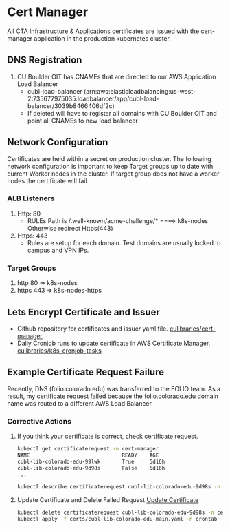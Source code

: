# Cert Manager

All CTA Infrastructure & Applications certificates are issued with the cert-manager application in the production kubernetes cluster.

## DNS Registration

1. CU Boulder OIT has CNAMEs that are directed to our AWS Application Load Balancer
    * cubl-load-balancer (arn:aws:elasticloadbalancing:us-west-2:735677975035:loadbalancer/app/cubl-load-balancer/3039b8466406df2c)
    * If deleted will have to register all domains with CU Boulder OIT and point all CNAMEs to new load balancer

##  Network Configuration

Certificates are held within a secret on production cluster. The following network configuration is important to keep Target groups up to date with current Worker nodes in the cluster. If target group does not have a worker nodes the certificate will fail.

### ALB Listeners

1. Http: 80
    * RULEs
        Path is /.well-known/acme-challenge/* ====> k8s-nodes 
        Otherwise redirect Https(443) 
1. Https: 443
    * Rules are setup for each domain. Test domains are usually locked to campus and VPN IPs.

### Target Groups

1. http 80 => k8s-nodes
1. https 443 => k8s-nodes-https

## Lets Encrypt Certificate and Issuer

* Github repository for certificates and issuer yaml file. [culibraries/cert-manager](https://github.com/culibraries/cert-manager)
* Daily Cronjob runs to update certificate in AWS Certificate Manager. [culibraries/k8s-cronjob-tasks](https://github.com/culibraries/k8s-cronjob-tasks/tree/main/cert-aws-upload)

## Example Certificate Request Failure

Recently, DNS (folio.colorado.edu) was transferred to the FOLIO team. As a result, my certificate request failed because the folio.colorado.edu domain name was routed to a different AWS Load Balancer.

### Corrective Actions

1. If you think your certificate is correct, check certificate request.

    ```sh
    kubectl get certificaterequest -n cert-manager
    NAME                              READY    AGE
    cubl-lib-colorado-edu-99lwk       True     5d16h
    cubl-lib-colorado-edu-9d98s       False    5d16h
    ...

    kubectl describe certificaterequest cubl-lib-colorado-edu-9d98s -n cert-manager
    ```

1. Update Certificate and Delete Failed Request [Update Certificate](https://github.com/culibraries/cert-manager/commit/a32dd9e2358c1848fa7156b36f3cde4d7d4faf42)

    ```sh
    kubectl delete certificaterequest cubl-lib-colorado-edu-9d98s -n cert-manager
    kubectl apply -f certs/cubl-lib-colorado-edu-main.yaml -n crontab
    ```
